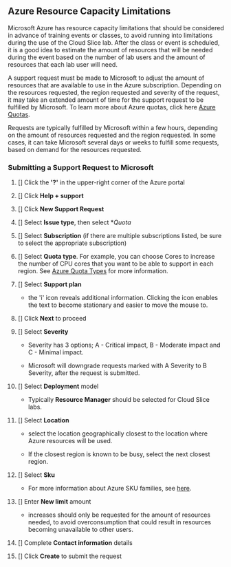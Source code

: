 ## **Azure Resource Capacity Limitations**

Microsoft Azure has resource capacity limitations that should be considered in advance of training events or classes, to avoid running into limitations during the use of the Cloud Slice lab. After the class or event is scheduled, it is a good idea to estimate the amount of resources that will be needed during the event based on the number of lab users and the amount of resources that each lab user will need.

A support request must be made to Microsoft to adjust the amount of resources that are available to use in the Azure subscription. Depending on the resources requested, the region requested and severity of the request, it may take an extended amount of time for the support request to be fulfilled by Microsoft. To learn more about Azure quotas, click here [Azure Quotas](https://docs.microsoft.com/en-us/azure/azure-subscription-service-limits).

Requests are typically fulfilled by Microsoft within a few hours, depending on the amount of resources requested and the region requested. In some cases, it can take Microsoft several days or weeks to fulfill some requests, based on demand for the resources requested.

### **Submitting a Support Request to Microsoft** 

1. [] Click the **'?'** in the upper-right corner of the Azure portal

1. [] Click **Help + support**

1. [] Click **New Support Request**

1. [] Select **Issue type**, then select **Quota*

1. [] Select **Subscription** (if there are multiple subscriptions listed, be sure to select the appropriate subscription)

1. [] Select **Quota type**. For example, you can choose Cores to increase the number of CPU cores that you want to be able to support in each region. See <a href="https://docs.microsoft.com/en-us/azure/azure-stack/azure-stack-quota-types">Azure Quota Types</a> for more information.

1. [] Select **Support plan**

    - the 'i' icon reveals additional information. Clicking the icon enables the text to become stationary and easier to move the mouse to. 

1. [] Click **Next** to proceed

1. [] Select **Severity** 

    - Severity has 3 options; A - Critical impact, B - Moderate impact and C - Minimal impact.
  
    - Microsoft will downgrade requests marked with A Severity to B Severity, after the request is submitted.

1. [] Select **Deployment** model
    - Typically **Resource Manager** should be selected for Cloud Slice labs.
    
1. [] Select **Location**

    - select the location geographically closest to the location where Azure resources will be used.
  
    - If the closest region is known to be busy, select the next closest region. 

1. [] Select **Sku** 
    - For more information about Azure SKU families, see [here](https://azure.microsoft.com/en-ca/pricing/details/virtual-machines/series/).

1. [] Enter **New limit** amount
    - increases should only be requested for the amount of resources needed, to avoid overconsumption that could result in resources becoming unavailable to other users. 

1. [] Complete **Contact information** details

1. [] Click **Create** to submit the request
